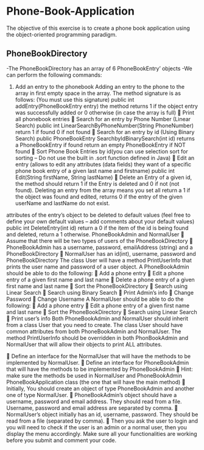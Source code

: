 # Phone-Book-Application
The objective of this exercise is to create a phone book application using the object-oriented programming paradigm.
## PhoneBookDirectory
-The PhoneBookDirectory has an array of 6 PhoneBookEntry’ objects
-We can perform the following commands:
 1. Add an entry to the phonebook
Adding an entry to the phone to the array in first empty space in the array. The method signature is as follows: (You must use this signature)
public int addEntry(PhoneBookEntry entry)
the method returns 1 if the object entry was successfully added or 0 otherwise (in
case the array is full)
 Print all phonebook entries
 Search for an entry by Phone Number (Linear Search)
public int LinearSearchByPhoneNumber(String PhoneNumber)
return 1 if found 0 if not found
 Search for an entry by id (Using Binary Search)
public PhoneBookEntry SearchbyIdBinarySearch(int id)
returns a PhoneBookEntry if found
return an empty PhoneBookEntry if NOT found
 Sort Phone Book Entries by id(you can use selection sort for sorting – Do not use the built in .sort function defined in Java)
 Edit an entry (allows to edit any attributes (data fields) they want of a specific phone book entry of a given last name and firstname)
public int Edit(String firstName, String lastName)
 Delete an Entry of a given id, the method should return 1 if the Entry is deleted and 0 if not (not found). Deleting an entry from the array means you set all
return a 1 if the object was found and edited, returns 0 if the entry of the given
 userName and lastName do not exist.
 
attributes of the entry’s object to be deleted to default values (feel free to define your own default values – add comments about your default values)
public int DeleteEntry(int id)
return a 0 if the item of the id is being found and deleted, return a 1 otherwise.
PhoneBookAdmin and NormalUser
 Assume that there will be two types of users of the PhoneBookDirectory  PhoneBookAdmin
has a username, password, emailAddress (string) and a PhoneBookDirectory
 NormalUser
has an id(int), username, password and PhoneBookDirectory
The class User will have a method PrintUserInfo that prints the user name and password of a user object.
A PhoneBookAdmin should be able to do the following:
 Add a phone entry
 Edit a phone entry of a given first name and last name
 Delete a phone entry of a given first name and last name  Sort the PhoneBookDirectory
 Search using Linear Search
 Search using Binary Search
 Print Admin’s info
 Change Password
 Change Username
A NormalUser should be able to do the following:
 Add a phone entry
 Edit a phone entry of a given first name and last name  Sort the PhoneBookDirectory
 Search using Linear Search
 Print user’s info
 Both PhoneBookAdmin and NormalUser should inherit from a class User that you need to create.
 The class User should have common attributes from both PhoneBookAdmin and NormalUser.
 The method PrintUserInfo should be overridden in both PhonBookAdmin and NormalUser
 that will allow their objects to print ALL attributes.
 
 Define an interface for the NormalUser that will have the methods to be implemented by
 NormalUser.
  Define an interface for PhoneBookAdmin that will have the methods to be implemented by
 PhoneBookAdmin
  Hint: make sure the methods be used in NormalUser and PhoneBookAdmin PhoneBookApplication class (the one that will have the main method)
 Initially, You should create an object of type PhoneBookAdmin and another one of type NormalUser.
 PhoneBookAdmin’s object should have a username, password and email address. They should read from a file. Username, password and email address are separated by comma.
 NormalUser’s object initially has an id, username, password. They should be read from a file (separated by comma).
 Then you ask the user to login and you will need to check if the user is an admin or a normal user, then you display the menu accordingly.
Make sure all your functionalities are working before you submit and comment your code.
